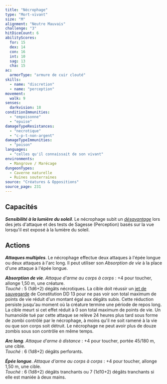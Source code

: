 ```yaml
---
title: "Nécrophage"
type: "Mort-vivant"
size: "M"
alignment: "Neutre Mauvais"
challenge: "3"
hitDiceCount: 6
abilityScores:
  for: 15
  dex: 14
  con: 16
  int: 10
  sag: 13
  cha: 15
ac:
  armorType: "armure de cuir clouté"
skills:
  - name: "discretion"
  - name: "perception"
movement:
  walk: 9
senses:
  darkvision: 18
conditionImmunities:
  - "empoisonne"
  - "epuise"
damageTypeResistances:
  - "necrotique"
  - "c-p-t-non-argent"
damageTypeImmunities:
  - "poison"
languages:
  - "celles qu'il connaissait de son vivant"
environments:
  - Mangrove / Marécage
dungeonTypes:
  - Caverne naturelle
  - Ruines souterraines
source: "Créatures & Oppositions"
source_page: 231
---
```

## Capacités
_**Sensibilité à la lumière du soleil**_. Le nécrophage subit un [_désavantage_](/utiliser-les-caracteristiques/#avantage-et-desavantage) lors des jets d'attaque et des tests de Sagesse (Perception) basés sur la vue lorsqu'il est exposé à la lumière du soleil.

## Actions
_**Attaques multiples**_. Le nécrophage effectue deux attaques à l'épée longue ou deux attaques à l'arc long. Il peut utiliser son _Absorption de vie_ à la place d'une attaque à l'épée longue.

_**Absorption de vie**_. _Attaque d'arme au corps à corps_ : +4 pour toucher, allonge 1,50 m, une créature.  
_Touché_ : 5 (1d6+2) dégâts nécrotiques. La cible doit réussir un [jet de sauvegarde](/utiliser-les-caracteristiques/#jets-de-sauvegarde) de Constitution DD 13 pour ne pas voir son total maximum de points de vie réduit d'un montant égal aux dégâts subis. Cette réduction persiste jusqu'au moment où la créature termine une période de repos long. La cible meurt si cet effet réduit à 0 son total maximum de points de vie. Un humanoïde tué par cette attaque se relève 24 heures plus tard sous forme de zombi contrôlé par le nécrophage, à moins qu'il ne soit ramené à la vie ou que son corps soit détruit. Le nécrophage ne peut avoir plus de douze zombis sous son contrôle en même temps.

_**Arc long**_. _Attaque d'arme à distance_ : +4 pour toucher, portée 45/180 m, une cible.  
_Touché_ : 6 (1d8+2) dégâts perforants.

_**Épée longue**_. _Attaque d'arme au corps à corps_ : +4 pour toucher, allonge 1,50 m, une cible.  
_Touché_ : 6 (1d8+2) dégâts tranchants ou 7 (1d10+2) dégâts tranchants si elle est maniée à deux mains.
